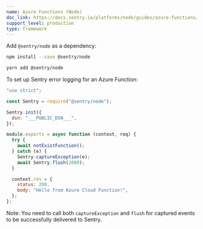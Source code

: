 ```yaml
---
name: Azure Functions (Node)
doc_link: https://docs.sentry.io/platforms/node/guides/azure-functions/
support_level: production
type: framework
---
```


<!-- * * * * * * * * * * * *  * * * * * * * ATTENTION * * * * * * * * * * * * * * * * * * * * * * * *
*                          UPDATES WILL NO LONGER BE REFLECTED IN SENTRY                            *
*                                                                                                   *
* We've successfully migrated all "getting started/wizard" documents to the main Sentry repository, *
* where you can find them in the folder named "gettingStartedDocs" ->                               *
* https://github.com/getsentry/sentry/tree/master/static/app/gettingStartedDocs.                    *
*                                                                                                   *
* Find more details about the project in the concluded Epic ->                                      *
* https://github.com/getsentry/sentry/issues/48144                                                  *
*                                                                                                   *
* This document is planned to be removed in the future. However, it has not been removed yet,       *
* primarily because self-hosted users depend on it to access instructions for setting up their      *
* platform. We need to come up with a solution before removing these docs.                          *
* * * * * * * * * * * *  * * * * * * * ATTENTION * * * * * * * * * * * * * * * * * * * * * * * * * -->

Add `@sentry/node` as a dependency:

```bash {tabTitle:npm}
npm install --save @sentry/node
```

```bash {tabTitle:Yarn}
yarn add @sentry/node
```

To set up Sentry error logging for an Azure Function:

```javascript
"use strict";

const Sentry = require("@sentry/node");

Sentry.init({
  dsn: "___PUBLIC_DSN___",
});

module.exports = async function (context, req) {
  try {
    await notExistFunction();
  } catch (e) {
    Sentry.captureException(e);
    await Sentry.flush(2000);
  }

  context.res = {
    status: 200,
    body: "Hello from Azure Cloud Function!",
  };
};
```

Note: You need to call both `captureException` and `flush` for captured events to be successfully delivered to Sentry.
